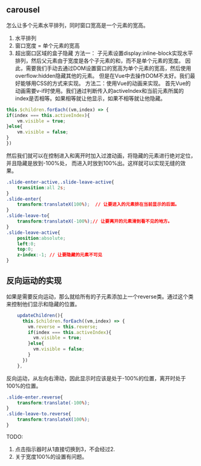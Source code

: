 ## carousel
怎么让多个元素水平排列，同时窗口宽高是一个元素的宽高。
1. 水平排列
2. 窗口宽度 = 单个元素的宽高
3. 超出窗口区域的盒子隐藏
方法一：
子元素设置display:inline-block实现水平排列，然后父元素由于宽度是各个子元素的和，而不是单个元素的宽度。
因此，需要我们手动去通过DOM设置窗口的宽高为单个元素的宽高，然后使用overflow:hidden隐藏其他的元素。
但是在Vue中去操作DOM不太好。我们最好能够用CSS的方式来实现。
方法二：使用Vue的动画来实现。
首先Vue的动画需要v-if时使用。我们通过判断传入的activeIndex和当前元素所属的index是否相等。如果相等就让他显示，如果不相等就让他隐藏。
```javascript
this.$children.forEach((vm,index) => {
if(index === this.activeIndex){
    vm.visible = true;
}else{
    vm.visible = false;
}
})
```
然后我们就可以在控制进入和离开时加入过渡动画，将隐藏的元素进行绝对定位，并且隐藏是放到-100%处，
而进入时放到100%出。这样就可以实现无缝的效果。
```css
.slide-enter-active,.slide-leave-active{
    transition:all 2s;
}
.slide-enter{
    transform:translateX(100%);  // 让要进入的元素排在当前显示的后面。
}
.slide-leave-to{
    transform:translateX(-100%);// 让要离开的元素滑到看不见的地方。
}
.slide-leave-active{
    position:absolute;
    left:0;
    top:0;
    z-index:-1; // 让要隐藏的元素不可见
}
```

## 反向运动的实现
如果是需要反向运动，那么就给所有的子元素添加上一个reverse类。通过这个类来控制他们显示和隐藏的位置。
```javascript
    updateChildren(){
      this.$children.forEach((vm,index) => {
        vm.reverse = this.reverse;
        if(index === this.activeIndex){
          vm.visible = true;
        }else{
          vm.visible = false;
        }
      })
    },
```
反向运动，从左向右滑动，因此显示时应该是处于-100%的位置，离开时处于100%的位置。
```css
.slide-enter.reverse{
    transform:translate(-100%);
}
.slide-leave-to.reverse{
    transform:translateX(100%);
}
```

TODO:
1. 点击指示器时从1直接切换到3，不会经过2.
2. 关于宽度100%的设置有问题。

